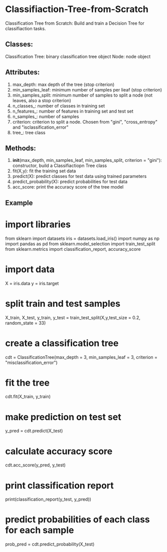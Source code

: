 # Classifiaction-Tree-from-Scratch

Classification Tree from Scratch: Build and train a Decision Tree for classifiaction tasks.

## Classes:
Classification Tree: binary classification tree object
Node: node object

## Attributes:
1. max_depth: max depth of the tree (stop criterion)
2. min_samples_leaf: minimum number of samples per lieaf  (stop criterion)
3. min_samples_split: minimum number of samples to split a node (not leaves, also a stop criterion)
4. n_classes_: number of classes in training set 
5. n_features_: number of features in training set and test set
6. n_samples_: number of samples
7. criterion: criterion to split a node. Chosen from "gini", "cross_entropy" and "isclassification_error"
8. tree_: tree class

## Methods:
1. __init__(max_depth, min_samples_leaf, min_samples_split, criterion = "gini"): constructor, build a Classifiactiopn Tree class
2. fit(X,y): fit the training set data
3. predict(X): predict classes for test data using trained parameters
4. predict_probability(X): predict probabilities for test data
5. acc_score: print the accuracy score of the tree model

## Example
# import libraries
from sklearn import datasets
iris = datasets.load_iris()
import numpy as np
import pandas as pd
from sklearn.model_selection import train_test_split
from sklearn.metrics import classification_report, accuracy_score

# import data
X = iris.data
y = iris.target

# split train and test samples
X_train, X_test, y_train, y_test = train_test_split(X,y,test_size = 0.2, random_state = 33)

# create a classification tree
cdt = ClassificationTree(max_depth = 3, min_samples_leaf = 3, criterion = "misclassification_error")

# fit the tree
cdt.fit(X_train, y_train)

# make prediction on test set
y_pred = cdt.predict(X_test)

# calculate accuracy score
cdt.acc_score(y_pred, y_test)

# print classification report
print(classification_report(y_test, y_pred))

# predict probabilities of each class for each sample
prob_pred = cdt.predict_probability(X_test)
